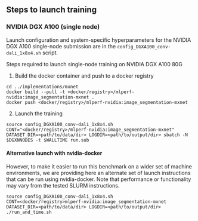 ## Steps to launch training

### NVIDIA DGX A100 (single node)

Launch configuration and system-specific hyperparameters for the NVIDIA DGX A100
single-node submission are in the `config_DGXA100_conv-dali_1x8x4.sh` script.

Steps required to launch single-node training on NVIDIA DGX A100 80G

1. Build the docker container and push to a docker registry

```
cd ../implementations/mxnet
docker build --pull -t <docker/registry>/mlperf-nvidia:image_segmentation-mxnet .
docker push <docker/registry>/mlperf-nvidia:image_segmentation-mxnet
```

2. Launch the training

```
source config_DGXA100_conv-dali_1x8x4.sh
CONT="<docker/registry>/mlperf-nvidia:image_segmentation-mxnet" DATASET_DIR=<path/to/data/dir> LOGDIR=<path/to/output/dir> sbatch -N $DGXNNODES -t $WALLTIME run.sub
```

#### Alternative launch with nvidia-docker

However, to make it easier to run this benchmark on a wider set of machine
environments, we are providing here an alternate set of launch instructions
that can be run using nvidia-docker. Note that performance or functionality may
vary from the tested SLURM instructions.

```
source config_DGXA100_conv-dali_1x8x4.sh
CONT=<docker/registry>mlperf-nvidia:image_segmentation-mxnet DATASET_DIR=<path/to/data/dir> LOGDIR=<path/to/output/dir> ./run_and_time.sh
